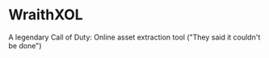 # WraithXOL
A legendary Call of Duty: Online asset extraction tool ("They said it couldn't be done")
